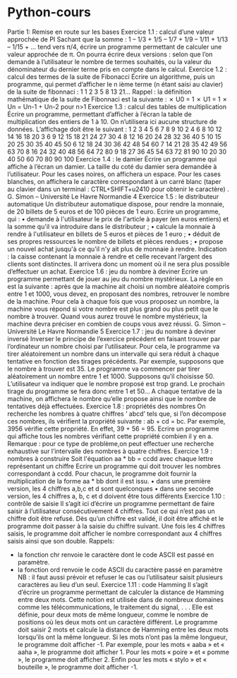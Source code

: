 # Python-cours
Partie 1: Remise en route sur les bases
Exercice 1.1 : calcul d’une valeur approchée de PI
Sachant que la somme : 1 – 1/3 + 1/5 – 1/7 + 1/9 – 1/11 + 1/13 – 1/15 + … tend vers π/4, écrire un
programme permettant de calculer une valeur approchée de π. On pourra écrire deux versions :
selon que l’on demande à l’utilisateur le nombre de termes souhaités, ou la valeur du dénominateur
du dernier terme pris en compte dans le calcul.
Exercice 1.2 : calcul des termes de la suite de Fibonacci
Écrire un algorithme, puis un programme, qui permet d’afficher le n ième terme (n étant saisi au
clavier) de la suite de fibonnaci : 1 1 2 3 5 8 13 21…
Rappel : la définition mathématique de la suite de Fibonnaci est la suivante :
✗ U0 = 1
✗ U1 = 1
✗ Un = Un-1 + Un-2 pour n>1
Exercice 1.3 : calcul des tables de multiplication
Écrire un programme, permettant d’afficher à l’écran la table de multiplication des entiers de 1 à 10.
On n’utilisera ici aucune structure de données. L’affichage doit être le suivant :
1 2 3 4 5 6 7 8 9 10
2 4 6 8 10 12 14 16 18 20
3 6 9 12 15 18 21 24 27 30
4 8 12 16 20 24 28 32 36 40
5 10 15 20 25 30 35 40 45 50
6 12 18 24 30 36 42 48 54 60
7 14 21 28 35 42 49 56 63 70
8 16 24 32 40 48 56 64 72 80
9 18 27 36 45 54 63 72 81 90
10 20 30 40 50 60 70 80 90 100
Exercice 1.4 : le damier
Écrire un programme qui affiche à l’écran un damier. La taille du coté du damier sera demandée à
l’utilisateur. Pour les cases noires, on affichera un espace. Pour les cases blanches, on affichera le
caractère correspondant à un carré blanc (taper au clavier dans un terminal : CTRL+SHIFT+u2410
pour obtenir le caractère) .
G. Simon – Université Le Havre Normandie 4
Exercice 1.5 : le distributeur automatique
Un distributeur automatique dispose, pour rendre la monnaie, de 20 billets de 5 euros et de 100
pièces de 1 euro. Ecrire un programme, qui :
• demande à l'utilisateur le prix de l'article à payer (en euros entiers) et la somme qu'il va
introduire dans le distributeur ;
• calcule la monnaie à rendre à l'utilisateur en billets de 5 euros et pièces de 1 euro ;
• déduit de ses propres ressources le nombre de billets et pièces rendues ;
• propose un nouvel achat jusqu'à ce qu'il n'y ait plus de monnaie à rendre.
Indication : la caisse contenant la monnaie à rendre et celle recevant l’argent des clients sont
distinctes. Il arrivera donc un moment où il ne sera plus possible d’effectuer un achat.
Exercice 1.6 : jeu du nombre à deviner
Ecrire un programme permettant de jouer au jeu du nombre mystérieux. La règle en est la suivante :
après que la machine ait choisi un nombre aléatoire compris entre 1 et 1000, vous devez, en
proposant des nombres, retrouver le nombre de la machine. Pour cela à chaque fois que vous
proposez un nombre, la machine vous répond si votre nombre est plus grand ou plus petit que le
nombre à trouver. Quand vous aurez trouvé le nombre mystérieux, la machine devra préciser en
combien de coups vous avez réussi.
G. Simon – Université Le Havre Normandie 5
Exercice 1.7 : jeu du nombre à deviner inversé
Inverser le principe de l’exercice précédent en faisant trouver par l’ordinateur un nombre choisi par
l’utilisateur. Pour cela, le programme va tirer aléatoirement un nombre dans un intervalle qui sera
réduit à chaque tentative en fonction des tirages précédents. Par exemple, supposons que le nombre
à trouver est 35. Le programme va commencer par tirer aléatoirement un nombre entre 1 et 1000.
Supposons qu’il choisisse 50. L’utilisateur va indiquer que le nombre proposé est trop grand. Le
prochain tirage du programme se fera donc entre 1 et 50...
A chaque tentative de la machine, on affichera le nombre qu’elle propose ainsi que le nombre de
tentatives déjà effectuées.
Exercice 1.8 : propriétés des nombres
On recherche les nombres à quatre chiffres ‘ abcd’ tels que, si l’on décompose ces nombres, ils
vérifient la propriété suivante : ab + cd = bc.
Par exemple, 3956 vérifie cette propriété. En effet, 39 + 56 = 95.
Ecrire un programme qui affiche tous les nombres vérifiant cette propriété combien il y en a.
Remarque : pour ce type de problème,on peut effectuer une recherche exhaustive sur l’intervalle des
nombres à quatre chiffres.
Exercice 1.9 : nombres à construire
Soit l'équation aa * bb = ccdd avec chaque lettre représentant un chiffre
Ecrire un programme qui doit trouver les nombres correspondant à ccdd.
Pour chacun, le programme doit fournir la multiplication de la forme aa * bb dont il est issu.
• dans une première version, les 4 chiffres a,b,c et d sont quelconques
• dans une seconde version, les 4 chiffres a, b, c et d doivent être tous différents
Exercice 1.10 : contrôle de saisie
Il s’agit ici d’écrire un programme permettant de faire saisir à l’utilisateur consécutivement 4
chiffres. Tout ce qui n’est pas un chiffre doit être refusé. Dès qu’un chiffre est validé, il doit être
affiché et le programme doit passer à la saisie du chiffre suivant. Une fois les 4 chiffres saisis, le
programme doit afficher le nombre correspondant aux 4 chiffres saisis ainsi que son double.
Rappels:
- la fonction chr renvoie le caractère dont le code ASCII est passé en paramètre.
- la fonction ord renvoie le code ASCII du caractère passé en paramètre
NB : il faut aussi prévoir et refuser le cas ou l’utilisateur saisit plusieurs caractères au lieu d’un seul.
Exercice 1.11 : code Hamming
Il s’agit d’écrire un programme permettant de calculer la distance de Hamming entre deux mots.
Cette notion est utilisée dans de nombreux domaines comme les télécommunications, le traitement
du signal, . . . Elle est définie, pour deux mots de même longueur, comme le nombre de positions où
les deux mots ont un caractère différent. Le programme doit saisir 2 mots et calcule la distance de
Hamming entre les deux mots lorsqu’ils ont la même longueur. Si les mots n’ont pas la même
longueur, le programme doit afficher -1.
Par exemple, pour les mots « aaba » et « aaha », le programme doit afficher 1. Pour les mots
« poire » et « pomme », le programme doit afficher 2. Enfin pour les mots « stylo » et « bouteille »,
le programme doit afficher -1.
